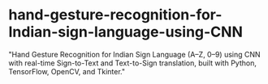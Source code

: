 # hand-gesture-recognition-for-Indian-sign-language-using-CNN
"Hand Gesture Recognition for Indian Sign Language (A–Z, 0–9) using CNN with real-time Sign-to-Text and Text-to-Sign translation, built with Python, TensorFlow, OpenCV, and Tkinter."
